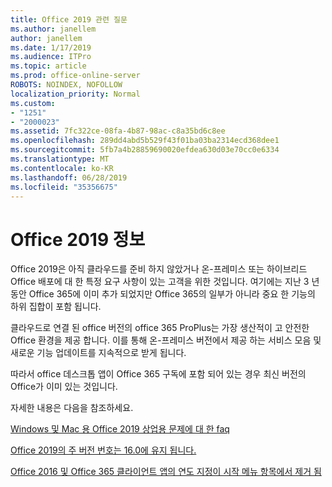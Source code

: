 ```yaml
---
title: Office 2019 관련 질문
ms.author: janellem
author: janellem
ms.date: 1/17/2019
ms.audience: ITPro
ms.topic: article
ms.prod: office-online-server
ROBOTS: NOINDEX, NOFOLLOW
localization_priority: Normal
ms.custom:
- "1251"
- "2000023"
ms.assetid: 7fc322ce-08fa-4b87-98ac-c8a35bd6c8ee
ms.openlocfilehash: 289dd4abd5b529f43f01ba03ba2314ecd368dee1
ms.sourcegitcommit: 5fb7a4b28859690020efdea630d03e70cc0e6334
ms.translationtype: MT
ms.contentlocale: ko-KR
ms.lasthandoff: 06/28/2019
ms.locfileid: "35356675"
---
```

# <a name="about-office-2019"></a>Office 2019 정보

Office 2019은 아직 클라우드를 준비 하지 않았거나 온-프레미스 또는 하이브리드 Office 배포에 대 한 특정 요구 사항이 있는 고객을 위한 것입니다. 여기에는 지난 3 년 동안 Office 365에 이미 추가 되었지만 Office 365의 일부가 아니라 중요 한 기능의 하위 집합이 포함 됩니다.
  
클라우드로 연결 된 office 버전의 office 365 ProPlus는 가장 생산적이 고 안전한 Office 환경을 제공 합니다. 이를 통해 온-프레미스 버전에서 제공 하는 서비스 모음 및 새로운 기능 업데이트를 지속적으로 받게 됩니다.
  
따라서 office 데스크톱 앱이 Office 365 구독에 포함 되어 있는 경우 최신 버전의 Office가 이미 있는 것입니다.
  
자세한 내용은 다음을 참조하세요.
  
[Windows 및 Mac 용 Office 2019 상업용 문제에 대 한 faq](https://support.microsoft.com/help/4133312)
  
[Office 2019의 주 버전 번호는 16.0에 유지 됩니다.](https://docs.microsoft.com/deployoffice/office2019/overview)
  
[Office 2016 및 Office 365 클라이언트 앱의 연도 지정이 시작 메뉴 항목에서 제거 됨](https://support.office.com/article/8fe5e052-76d2-49de-af30-2e84ed3da907?wt.mc_id=Alchemy_ClientDIA)
  